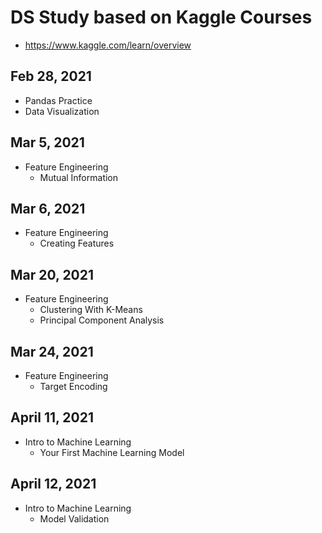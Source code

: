 # DS Study based on Kaggle Courses

- https://www.kaggle.com/learn/overview


## Feb 28, 2021
- Pandas Practice
- Data Visualization

## Mar 5, 2021
- Feature Engineering
    - Mutual Information
## Mar 6, 2021
- Feature Engineering 
    - Creating Features

## Mar 20, 2021
- Feature Engineering
    - Clustering With K-Means
    - Principal Component Analysis

## Mar 24, 2021
- Feature Engineering
    - Target Encoding

## April 11, 2021
- Intro to Machine Learning
  - Your First Machine Learning Model

## April 12, 2021
- Intro to Machine Learning
  - Model Validation